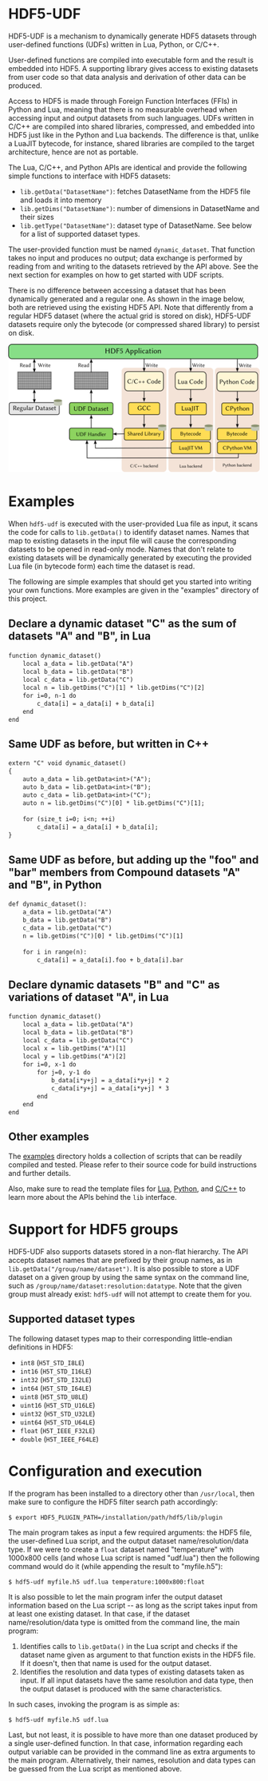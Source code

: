 # HDF5-UDF

HDF5-UDF is a mechanism to dynamically generate HDF5 datasets through
user-defined functions (UDFs) written in Lua, Python, or C/C++.

User-defined functions are compiled into executable form and the result
is embedded into HDF5. A supporting library gives access to existing datasets
from user code so that data analysis and derivation of other data can be produced.

Access to HDF5 is made through Foreign Function Interfaces (FFIs) in Python and
Lua, meaning that there is no measurable overhead when accessing input and output
datasets from such languages. UDFs written in C/C++ are compiled into shared libraries,
compressed, and embedded into HDF5 just like in the Python and Lua backends. The
difference is that, unlike a LuaJIT bytecode, for instance, shared libraries are
compiled to the target architecture, hence are not as portable.

The Lua, C/C++, and Python APIs are identical and provide the following simple
functions to interface with HDF5 datasets:

- `lib.getData("DatasetName")`: fetches DatasetName from the HDF5
   file and loads it into memory
- `lib.getDims("DatasetName")`: number of dimensions in DatasetName
   and their sizes
- `lib.getType("DatasetName")`: dataset type of DatasetName. See
   below for a list of supported dataset types.

The user-provided function must be named `dynamic_dataset`. That
function takes no input and produces no output; data exchange is
performed by reading from and writing to the datasets retrieved
by the API above. See the next section for examples on how to
get started with UDF scripts.

There is no difference between accessing a dataset that has been
dynamically generated and a regular one. As shown in the image
below, both are retrieved using the existing HDF5 API. Note that
differently from a regular HDF5 dataset (where the actual grid is
stored on disk), HDF5-UDF datasets require only the bytecode (or
compressed shared library) to persist on disk.

![](images/hdf5-udf.png)

# Examples

When `hdf5-udf` is executed with the user-provided Lua file as input, it
scans the code for calls to `lib.getData()` to identify dataset names.
Names that map to existing datasets in the input file will cause the
corresponding datasets to be opened in read-only mode. Names that don't
relate to existing datasets will be dynamically generated by executing
the provided Lua file (in bytecode form) each time the dataset is read.

The following are simple examples that should get you started into writing
your own functions. More examples are given in the "examples" directory of
this project.

## Declare a dynamic dataset "C" as the sum of datasets "A" and "B", in Lua
```
function dynamic_dataset()
    local a_data = lib.getData("A")
    local b_data = lib.getData("B")
    local c_data = lib.getData("C")
    local n = lib.getDims("C")[1] * lib.getDims("C")[2]
    for i=0, n-1 do
        c_data[i] = a_data[i] + b_data[i]
    end
end
```

## Same UDF as before, but written in C++
```
extern "C" void dynamic_dataset()
{
    auto a_data = lib.getData<int>("A");
    auto b_data = lib.getData<int>("B");
    auto c_data = lib.getData<int>("C");
    auto n = lib.getDims("C")[0] * lib.getDims("C")[1];

    for (size_t i=0; i<n; ++i)
        c_data[i] = a_data[i] + b_data[i];
}
```


## Same UDF as before, but adding up the "foo" and "bar" members from Compound datasets "A" and "B", in Python
```
def dynamic_dataset():
    a_data = lib.getData("A")
    b_data = lib.getData("B")
    c_data = lib.getData("C")
    n = lib.getDims("C")[0] * lib.getDims("C")[1]

    for i in range(n):
        c_data[i] = a_data[i].foo + b_data[i].bar
```

## Declare dynamic datasets "B" and "C" as variations of dataset "A", in Lua
```
function dynamic_dataset()
    local a_data = lib.getData("A")
    local b_data = lib.getData("B")
    local c_data = lib.getData("C")
    local x = lib.getDims("A")[1]
    local y = lib.getDims("A")[2]
    for i=0, x-1 do
        for j=0, y-1 do
            b_data[i*y+j] = a_data[i*y+j] * 2
            c_data[i*y+j] = a_data[i*y+j] * 3
        end
    end
end
```

## Other examples

The [examples](https://github.com/lucasvr/hdf5-udf/tree/master/examples)
directory holds a collection of scripts that can be readily compiled and tested.
Please refer to their source code for build instructions and further details.

Also, make sure to read the template files for
[Lua](https://github.com/lucasvr/hdf5-udf/blob/master/src/udf_template.lua),
[Python](https://github.com/lucasvr/hdf5-udf/blob/master/src/udf_template.py), and
[C/C++](https://github.com/lucasvr/hdf5-udf/blob/master/src/udf_template.cpp)
to learn more about the APIs behind the `lib` interface.


# Support for HDF5 groups

HDF5-UDF also supports datasets stored in a non-flat hierarchy. The API accepts
dataset names that are prefixed by their group names, as in
`lib.getData("/group/name/dataset")`. It is also possible to store a UDF dataset
on a given group by using the same syntax on the command line, such as 
`/group/name/dataset:resolution:datatype`. Note that the given group must already
exist: `hdf5-udf` will not attempt to create them for you.

## Supported dataset types

The following dataset types map to their corresponding little-endian
definitions in HDF5:

- `int8` (`H5T_STD_I8LE`)
- `int16` (`H5T_STD_I16LE`)
- `int32` (`H5T_STD_I32LE`)
- `int64` (`H5T_STD_I64LE`)
- `uint8` (`H5T_STD_U8LE`)
- `uint16` (`H5T_STD_U16LE`)
- `uint32` (`H5T_STD_U32LE`)
- `uint64` (`H5T_STD_U64LE`)
- `float` (`H5T_IEEE_F32LE`)
- `double` (`H5T_IEEE_F64LE`)

# Configuration and execution

If the program has been installed to a directory other than `/usr/local`, then
make sure to configure the HDF5 filter search path accordingly:

```
$ export HDF5_PLUGIN_PATH=/installation/path/hdf5/lib/plugin
```

The main program takes as input a few required arguments: the HDF5 file, the
user-defined Lua script, and the output dataset name/resolution/data type. If
we were to create a `float` dataset named "temperature" with 1000x800 cells
(and whose Lua script is named "udf.lua") then the following command would do
it (while appending the result to "myfile.h5"):

```
$ hdf5-udf myfile.h5 udf.lua temperature:1000x800:float
```

It is also possible to let the main program infer the output dataset information
based on the Lua script -- as long as the script takes input from at least one
existing dataset. In that case, if the dataset name/resolution/data type is
omitted from the command line, the main program:

1. Identifies calls to `lib.getData()` in the Lua script and checks if the dataset
   name given as argument to that function exists in the HDF5 file. If it doesn't,
   then that name is used for the output dataset.
2. Identifies the resolution and data types of existing datasets taken as input.
   If all input datasets have the same resolution and data type, then the output
   dataset is produced with the same characteristics.

In such cases, invoking the program is as simple as:

```
$ hdf5-udf myfile.h5 udf.lua
```

Last, but not least, it is possible to have more than one dataset produced by
a single user-defined function. In that case, information regarding each output
variable can be provided in the command line as extra arguments to the main
program. Alternatively, their names, resolution and data types can be guessed
from the Lua script as mentioned above.
